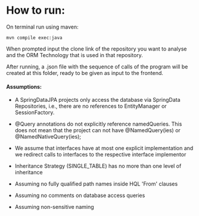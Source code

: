 # How to run:

On terminal run using maven:

`mvn compile exec:java`

When prompted input the clone link of the repository
you want to analyse and the ORM Technology 
that is used in that repository.

After running, a .json file with the sequence of calls 
of the program will be created at this folder, ready to
be given as input to the frontend.

#### Assumptions:
* A SpringDataJPA projects only access the database via SpringData Repositories, i.e.,
there are no references to EntityManager or SessionFactory.

* @Query annotations do not explicitly reference namedQueries.
This does not mean that the project can not have @NamedQuery(ies)
or @NamedNativeQuery(ies);

* We assume that interfaces have at most one explicit implementation
and we redirect calls to interfaces to the respective interface implementor 

* Inheritance Strategy (SINGLE_TABLE) has no more than one level of inheritance

* Assuming no fully qualified path names inside HQL 'From' clauses

* Assuming no comments on database access queries

* Assuming non-sensitive naming
